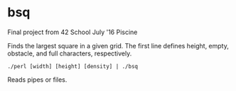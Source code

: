 # bsq
Final project from 42 School July '16 Piscine

Finds the largest square in a given grid.
The first line defines height, empty, obstacle, and full characters, respectively.

`./perl [width] [height] [density] | ./bsq`

Reads pipes or files.
